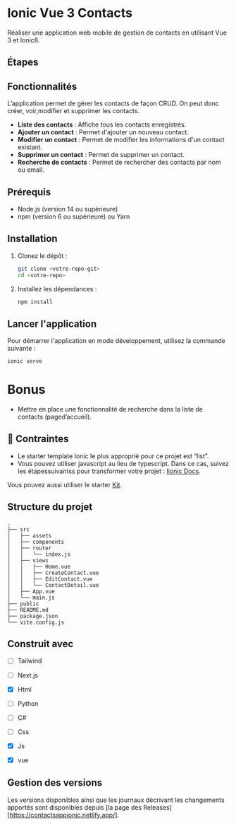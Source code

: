 
# Ionic Vue 3 Contacts

Réaliser une application web mobile de gestion de contacts en utilisant Vue 3 et Ionic8.

##  Étapes

## Fonctionnalités

L’application permet de gérer les contacts de façon CRUD. On peut donc créer, voir,modifier et supprimer les contacts.

- **Liste des contacts** : Affiche tous les contacts enregistrés.
- **Ajouter un contact** : Permet d'ajouter un nouveau contact.
- **Modifier un contact** : Permet de modifier les informations d'un contact existant.
- **Supprimer un contact** : Permet de supprimer un contact.
- **Recherche de contacts** : Permet de rechercher des contacts par nom ou email.

## Prérequis

- Node.js (version 14 ou supérieure)
- npm (version 6 ou supérieure) ou Yarn

## Installation

1. Clonez le dépôt :
   ```bash
   git clone <votre-repo-git>
   cd <votre-repo>
   ```

2. Installez les dépendances :
   ```bash
   npm install
   ```

## Lancer l'application

Pour démarrer l'application en mode développement, utilisez la commande suivante :

```bash
ionic serve
```
# Bonus 

- Mettre en place une fonctionnalité de recherche dans la liste de contacts (paged’accueil).

## 📏 Contraintes
- Le starter template Ionic le plus approprié pour ce projet est “list”.
- Vous pouvez utiliser javascript au lieu de typescript. Dans ce cas, suivez les étapessuivantss pour transformer votre projet : [Iionic Docs](https://ionicframework.com/docs/vue/quickstart#build-your-way-with-typescript-or-javascript).

Vous pouvez aussi utiliser le starter [Kit](https://github.com/cba85/ionic8-vue3-js-list).

## Structure du projet

```
.
├── src
│   ├── assets
│   ├── components
│   ├── router
│   │   └── index.js
│   ├── views
│   │   ├── Home.vue
│   │   ├── CreateContact.vue
│   │   ├── EditContact.vue
│   │   └── ContactDetail.vue
│   ├── App.vue
│   └── main.js
├── public
├── README.md
├── package.json
└── vite.config.js
```

## Construit avec
- [ ] Tailwind
- [ ] Next.js
- [x] Html
- [ ] Python
- [ ] C#
- [ ] Css
- [x] Js
- [x] vue


## Gestion des versions

Les versions disponibles ainsi que les journaux décrivant les changements apportés sont disponibles depuis [la page des Releases][https://contactsappionic.netlify.app/].
